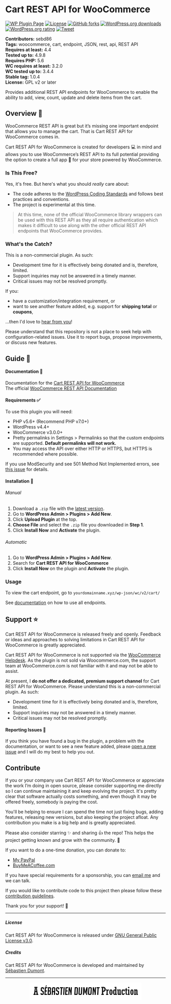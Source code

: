 # Cart REST API for WooCommerce
[![WP Plugin Page](https://img.shields.io/badge/WordPress-%E2%86%92-lightgrey.svg?style=flat-square)](https://wordpress.org/plugins/cart-rest-api-for-woocommerce/)
[![License](https://img.shields.io/badge/license-GPL--3.0%2B-red.svg)](https://github.com/seb86/cart-rest-api-for-woocommerce/blob/master/LICENSE.md)
[![GitHub forks](https://img.shields.io/github/forks/seb86/cart-rest-api-for-woocommerce.svg?style=flat)](https://github.com/seb86/cart-rest-api-for-woocommerce/network)
[![WordPress.org downloads](https://img.shields.io/wordpress/plugin/dt/cart-rest-api-for-woocommerce.svg)](https://wordpress.org/plugins/cart-rest-api-for-woocommerce/)
[![WordPress.org rating](https://img.shields.io/wordpress/plugin/r/cart-rest-api-for-woocommerce.svg)](https://wordpress.org/plugins/cart-rest-api-for-woocommerce/#reviews)
[![Tweet](https://img.shields.io/twitter/url/http/shields.io.svg?style=social)](https://twitter.com/intent/tweet?text=Enable%20the%20ability%20to%20add,%20view,%20count,%20update%20and%20delete%20items%20from%20the%20cart%20using%20the%20REST%20API%20for%20WooCommerce.%20—&url=https://wordpress.org/plugins/cart-rest-api-for-woocommerce//&via=sebd86&hashtags=WordPress)

**Contributors:** sebd86  
**Tags:** woocommerce, cart, endpoint, JSON, rest, api, REST API  
**Requires at least:** 4.4  
**Tested up to:** 4.9.8  
**Requires PHP:** 5.6  
**WC requires at least:** 3.2.0  
**WC tested up to:** 3.4.4  
**Stable tag:** 1.0.4  
**License:** GPL v2 or later  

Provides additional REST API endpoints for WooCommerce to enable the ability to add, view, count, update and delete items from the cart.


## Overview 🔔

WooCommerce REST API is great but it’s missing one important endpoint that allows you to manage the cart. That is Cart REST API for WooCommerce comes in.

Cart REST API for WooCommerce is created for developers 💻 in mind and allows you to use WooCommerce’s REST API to its full potential providing the option to create a full app 📱 for your store powered by WooCommerce.


### Is This Free?

Yes, it's free. But here's what you should _really_ care about:

* The code adheres to the [WordPress Coding Standards](https://codex.wordpress.org/WordPress_Coding_Standards) and follows best practices and conventions.
* The project is experimental at this time.

> At this time, none of the official WooCommerce library wrappers can be used with this REST API as they all require authentication which makes it difficult to use along with the other official REST API endpoints that WooCommerce provides.


### What's the Catch?

This is a non-commercial plugin. As such:

* Development time for it is effectively being donated and is, therefore, limited.
* Support inquiries may not be answered in a timely manner.
* Critical issues may not be resolved promptly.

If you:

* have a customization/integration requirement, or
* want to see another feature added, e.g. support for **shipping total** or **coupons**,

...then I'd love to [hear from you](mailto:mailme@sebastiendumont.com)!

Please understand that this repository is not a place to seek help with configuration-related issues. Use it to report bugs, propose improvements, or discuss new features.

## Guide 📘

#### Documentation 📖

Documentation for the [Cart REST API for WooCommerce](https://seb86.github.io/WooCommerce-Cart-REST-API-Docs/)<br>
The official [WooCommerce REST API Documentation](https://woocommerce.github.io/woocommerce-rest-api-docs/)


#### Requirements ✅

To use this plugin you will need:

* PHP v5.6+ (Recommend PHP v7.0+)
* WordPress v4.4+
* WooCommerce v3.0.0+
* Pretty permalinks in Settings > Permalinks so that the custom endpoints are supported. **Default permalinks will not work.**
* You may access the API over either HTTP or HTTPS, but HTTPS is recommended where possible.

If you use ModSecurity and see 501 Method Not Implemented errors, see [this issue](https://github.com/woocommerce/woocommerce/issues/9838) for details.


#### Installation 💽

###### Manual
1. Download a `.zip` file with the [latest version](https://github.com/seb86/cart-rest-api-for-woocommerce/releases).
2. Go to **WordPress Admin > Plugins > Add New**.
3. Click **Upload Plugin** at the top.
4. **Choose File** and select the `.zip` file you downloaded in **Step 1**.
5. Click **Install Now** and **Activate** the plugin.

###### Automatic
1. Go to **WordPress Admin > Plugins > Add New**.
2. Search for **Cart REST API for WooCommerce**
3. Click **Install Now** on the plugin and **Activate** the plugin.


### Usage

To view the cart endpoint, go to `yourdomainname.xyz/wp-json/wc/v2/cart/`

See [documentation](#documentation-) on how to use all endpoints.


## Support ⭐

Cart REST API for WooCommerce is released freely and openly. Feedback or ideas and approaches to solving limitations in Cart REST API for WooCommerce is greatly appreciated.

Cart REST API for WooCommerce is not supported via the [WooCommerce Helpdesk](https://woocommerce.com/). As the plugin is not sold via Woocommerce.com, the support team at WooCommerce.com is not familiar with it and may not be able to assist.

At present, I **do not offer a dedicated, premium support channel** for Cart REST API for WooCommerce. Please understand this is a non-commercial plugin. As such:

* Development time for it is effectively being donated and is, therefore, limited.
* Support inquiries may not be answered in a timely manner.
* Critical issues may not be resolved promptly.

#### Reporting Issues 📝

If you think you have found a bug in the plugin, a problem with the documentation, or want to see a new feature added, please [open a new issue](https://github.com/seb86/cart-rest-api-for-woocommerce/issues/new) and I will do my best to help you out.


## Contribute

If you or your company use Cart REST API for WooCommerce or appreciate the work I’m doing in open source, please consider supporting me directly so I can continue maintaining it and keep evolving the project. It's pretty clear that software actually costs something, and even though it may be offered freely, somebody is paying the cost.

You'll be helping to ensure I can spend the time not just fixing bugs, adding features, releasing new versions, but also keeping the project afloat. Any contribution you make is a big help and is greatly appreciated.

Please also consider starring ✨ and sharing 👍 the repo! This helps the project getting known and grow with the community. 🙏

If you want to do a one-time donation, you can donate to:
- [My PayPal](https://www.paypal.me/codebreaker)
- [BuyMeACoffee.com](https://www.buymeacoffee.com/sebastien)

<!--
Need to work on how to support monthly donations. Once I have figured it out, share details here.
-->
If you have special requirements for a sponsorship, you can [email me](mailto:mailme@sebastiendumont.com) and we can talk.

<!--
Uncomment this part once the project has a least one supporter.
[See all my amazing supports](#supporters) 🌟
-->

If you would like to contribute code to this project then please follow these [contribution guidelines](https://github.com/seb86/cart-rest-api-for-woocommerce/blob/master/CONTRIBUTING.md).

Thank you for your support! 🙌

<!--
## Supporters

> No supporters yet! 🔒
-->

---


##### License

Cart REST API for WooCommerce is released under [GNU General Public License v3.0](http://www.gnu.org/licenses/gpl-3.0.html).


##### Credits

Cart REST API for WooCommerce is developed and maintained by [Sébastien Dumont](https://github.com/seb86).

---

<p align="center">
	<img src="https://raw.githubusercontent.com/seb86/my-open-source-readme-template/master/a-sebastien-dumont-production.png" width="353">
</p>
